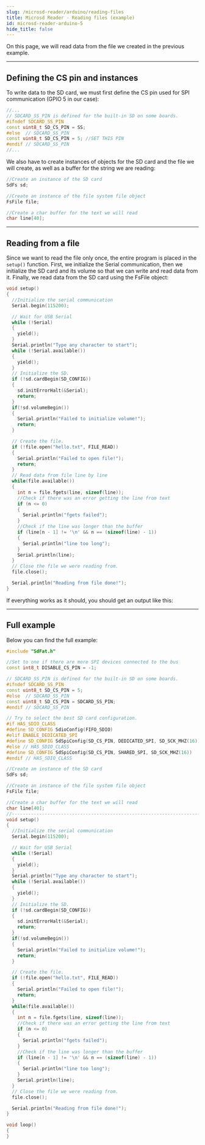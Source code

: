 ```yaml
---
slug: /microsd-reader/arduino/reading-files
title: Microsd Reader - Reading files (example)
id: microsd-reader-arduino-5
hide_title: false
---
```


On this page, we will read data from the file we created in the previous example.

---

## Defining the CS pin and instances
To write data to the SD card, we must first define the CS pin used for SPI communication (GPIO 5 in our case):

```cpp
//...
// SDCARD_SS_PIN is defined for the built-in SD on some boards.
#ifndef SDCARD_SS_PIN
const uint8_t SD_CS_PIN = SS;
#else  // SDCARD_SS_PIN
const uint8_t SD_CS_PIN = 5; //SET THIS PIN
#endif // SDCARD_SS_PIN
//...
```

We also have to create instances of objects for the SD card and the file we will create, as well as a buffer for the string we are reading:

```cpp
//Create an instance of the SD card
SdFs sd;

//Create an instance of the file system file object
FsFile file;

//Create a char buffer for the text we will read
char line[40];
```

---

## Reading from a file
Since we want to read the file only once, the entire program is placed in the `setup()` function.
First, we initialize the Serial communication, then we initialize the SD card and its volume so that we can write and read data from it. Finally, we read data from the SD card using the FsFile object:

```cpp
void setup()
{
  //Initialize the serial communication
  Serial.begin(115200);

  // Wait for USB Serial
  while (!Serial)
  {
    yield();
  }
  Serial.println("Type any character to start");
  while (!Serial.available())
  {
    yield();
  }
  // Initialize the SD.
  if (!sd.cardBegin(SD_CONFIG))
  {
    sd.initErrorHalt(&Serial);
    return;
  }
  if(!sd.volumeBegin())
  {
    Serial.println("Failed to initialize volume!");
    return;
  }

  // Create the file.
  if (!file.open("hello.txt", FILE_READ))
  {
    Serial.println("Failed to open file!");
    return;
  }
  // Read data from file line by line
  while(file.available())
  {
    int n = file.fgets(line, sizeof(line));
    //Check if there was an error getting the line from text
    if (n <= 0)
    {
      Serial.println("fgets failed");
    }
    //Check if the line was longer than the buffer
    if (line[n - 1] != '\n' && n == (sizeof(line) - 1))
    {
      Serial.println("line too long");
    }
    Serial.println(line);
  }
  // Close the file we were reading from.
  file.close();

  Serial.println("Reading from file done!");
}
```

If everything works as it should, you should get an output like this:

<CenteredImage src="/img/microsd-reader/file_read.png" alt="Successful file read" caption="Successful file read" width="100%" />

---

## Full example
Below you can find the full example:

```cpp
#include "SdFat.h"

//Set to one if there are more SPI devices connected to the bus
const int8_t DISABLE_CS_PIN = -1;

// SDCARD_SS_PIN is defined for the built-in SD on some boards.
#ifndef SDCARD_SS_PIN
const uint8_t SD_CS_PIN = 5;
#else  // SDCARD_SS_PIN
const uint8_t SD_CS_PIN = SDCARD_SS_PIN;
#endif // SDCARD_SS_PIN

// Try to select the best SD card configuration.
#if HAS_SDIO_CLASS
#define SD_CONFIG SdioConfig(FIFO_SDIO)
#elif ENABLE_DEDICATED_SPI
#define SD_CONFIG SdSpiConfig(SD_CS_PIN, DEDICATED_SPI, SD_SCK_MHZ(16))
#else // HAS_SDIO_CLASS
#define SD_CONFIG SdSpiConfig(SD_CS_PIN, SHARED_SPI, SD_SCK_MHZ(16))
#endif // HAS_SDIO_CLASS

//Create an instance of the SD card
SdFs sd;

//Create an instance of the file system file object
FsFile file;

//Create a char buffer for the text we will read
char line[40];
//------------------------------------------------------------------------------
void setup()
{
  //Initialize the serial communication
  Serial.begin(115200);

  // Wait for USB Serial
  while (!Serial)
  {
    yield();
  }
  Serial.println("Type any character to start");
  while (!Serial.available())
  {
    yield();
  }
  // Initialize the SD.
  if (!sd.cardBegin(SD_CONFIG))
  {
    sd.initErrorHalt(&Serial);
    return;
  }
  if(!sd.volumeBegin())
  {
    Serial.println("Failed to initialize volume!");
    return;
  }

  // Create the file.
  if (!file.open("hello.txt", FILE_READ))
  {
    Serial.println("Failed to open file!");
    return;
  }
  while(file.available())
  {
    int n = file.fgets(line, sizeof(line));
    //Check if there was an error getting the line from text
    if (n <= 0)
    {
      Serial.println("fgets failed");
    }
    //Check if the line was longer than the buffer
    if (line[n - 1] != '\n' && n == (sizeof(line) - 1))
    {
      Serial.println("line too long");
    }
    Serial.println(line);
  }
  // Close the file we were reading from.
  file.close();

  Serial.println("Reading from file done!");
}

void loop()
{
}
```
